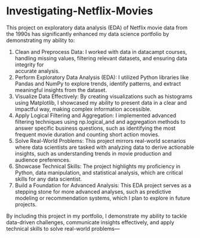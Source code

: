 # Investigating-Netflix-Movies
This project on exploratory data analysis (EDA) of Netflix movie data from the 1990s has significantly enhanced my data science portfolio by demonstrating my ability to:
  1. Clean and Preprocess Data: I worked with data in datacampt courses, handling missing values, filtering relevant datasets, and ensuring data integrity for      
     accurate analysis.
  2. Perform Exploratory Data Analysis (EDA): I utilized Python libraries like Pandas and NumPy to explore trends, identify patterns, and extract meaningful insights      from the dataset.
  3. Visualize Data Effectively: By creating visualizations such as histograms using Matplotlib, I showcased my ability to present data in a clear and impactful way,      making complex information accessible.
  4. Apply Logical Filtering and Aggregation: I implemented advanced filtering techniques using np.logical_and and aggregation methods to answer specific business         questions, such as identifying the most frequent movie duration and counting short action movies.
  5. Solve Real-World Problems: This project mirrors real-world scenarios where data scientists are tasked with analyzing data to derive actionable insights, such as      understanding trends in movie production and audience preferences.
  6. Showcase Technical Skills: The project highlights my proficiency in Python, data manipulation, and statistical analysis, which are critical skills for any data       scientist.
  7. Build a Foundation for Advanced Analysis: This EDA project serves as a stepping stone for more advanced analyses, such as predictive modeling or recommendation 
     systems, which I plan to explore in future projects.

By including this project in my portfolio, I demonstrate my ability to tackle data-driven challenges, communicate insights effectively, and apply technical skills to solve real-world problems—
